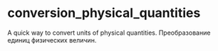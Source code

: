 # conversion_physical_quantities
A quick way to convert units of physical quantities.
Преобразование единиц физических величин.

